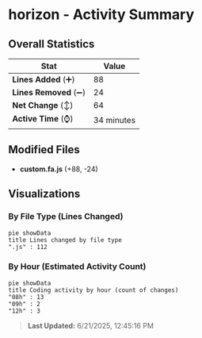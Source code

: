 # horizon - Activity Summary 

## Overall Statistics

| Stat                   | Value                                                             |
| ---------------------- | ----------------------------------------------------------------- |
| **Lines Added** (➕)   | 88                                          |
| **Lines Removed** (➖) | 24                                        |
| **Net Change** (↕)    | 64                |
| **Active Time** (⌚)   | 34 minutes |


## Modified Files
- **custom.fa.js** (+88, -24)

## Visualizations

### By File Type (Lines Changed)

```mermaid
pie showData
title Lines changed by file type
".js" : 112
```

### By Hour (Estimated Activity Count)

```mermaid
pie showData
title Coding activity by hour (count of changes)
"08h" : 13
"09h" : 2
"12h" : 3
```


> **Last Updated:** 6/21/2025, 12:45:16 PM